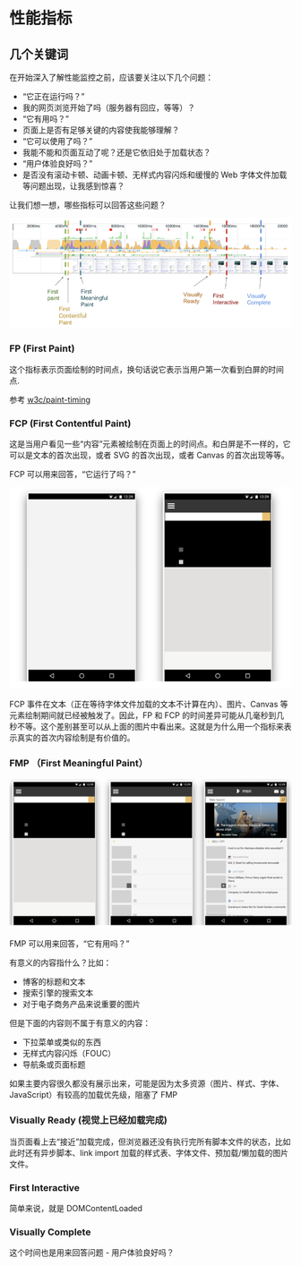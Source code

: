 # 性能指标

## 几个关键词

在开始深入了解性能监控之前，应该要关注以下几个问题：

* “它正在运行吗？”
* 我的网页浏览开始了吗（服务器有回应，等等）？
* “它有用吗？”
* 页面上是否有足够关键的内容使我能够理解？
* “它可以使用了吗？”
* 我能不能和页面互动了呢？还是它依旧处于加载状态？
* “用户体验良好吗？”
* 是否没有滚动卡顿、动画卡顿、无样式内容闪烁和缓慢的 Web 字体文件加载等问题出现，让我感到惊喜？

让我们想一想，哪些指标可以回答这些问题？

![](../../../../../assets/images/2019-09-24-11-55-11.png)

### FP (First Paint)

这个指标表示页面绘制的时间点，换句话说它表示当用户第一次看到白屏的时间点.

参考 [w3c/paint-timing](https://github.com/w3c/paint-timing)

### FCP (First Contentful Paint)

这是当用户看见一些“内容”元素被绘制在页面上的时间点。和白屏是不一样的，它可以是文本的首次出现，或者 SVG 的首次出现，或者 Canvas 的首次出现等等。

FCP 可以用来回答，“它运行了吗？”

![](../../../../../assets/images/2019-09-24-12-03-13.png)

FCP 事件在文本（正在等待字体文件加载的文本不计算在内）、图片、Canvas 等元素绘制期间就已经被触发了。因此，FP 和 FCP 的时间差异可能从几毫秒到几秒不等。这个差别甚至可以从上面的图片中看出来。这就是为什么用一个指标来表示真实的首次内容绘制是有价值的。

### FMP （First Meaningful Paint）

![](../../../../../assets/images/2019-09-24-12-03-35.png)

FMP 可以用来回答，“它有用吗？”

有意义的内容指什么？比如：

* 博客的标题和文本
* 搜索引擎的搜索文本
* 对于电子商务产品来说重要的图片

但是下面的内容则不属于有意义的内容：

* 下拉菜单或类似的东西
* 无样式内容闪烁（FOUC）
* 导航条或页面标题

如果主要内容很久都没有展示出来，可能是因为太多资源（图片、样式、字体、JavaScript）有较高的加载优先级，阻塞了 FMP

### Visually Ready (视觉上已经加载完成)

当页面看上去“接近”加载完成，但浏览器还没有执行完所有脚本文件的状态，比如此时还有异步脚本、link import 加载的样式表、字体文件、预加载/懒加载的图片文件。

### First Interactive

简单来说，就是 DOMContentLoaded

### Visually Complete

这个时间也是用来回答问题 - 用户体验良好吗？
